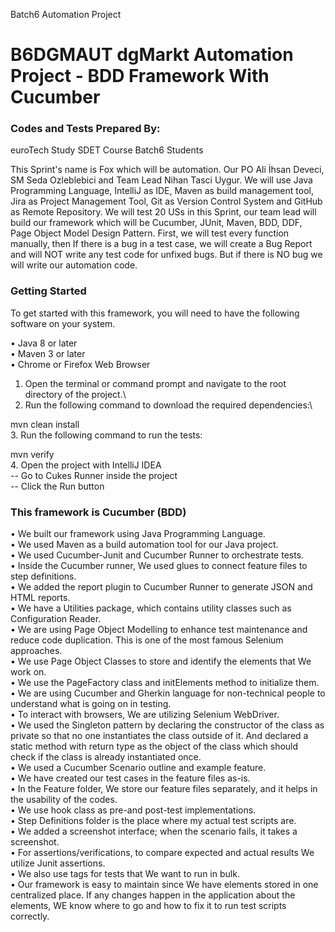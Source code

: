 
Batch6 Automation Project
# B6DGMAUT dgMarkt Automation Project  - BDD Framework With Cucumber

### Codes and Tests Prepared By:

euroTech Study SDET Course Batch6 Students

This Sprint's name is Fox which will be automation. Our PO Ali İhsan Deveci, SM Seda Ozleblebici and Team Lead Nihan Tasci Uygur. 
We will use Java Programming Language, IntelliJ as IDE, Maven as build management tool, Jira as Project Management Tool, 
Git as Version Control System and GitHub as Remote Repository. We will test 20 USs in this Sprint, our team lead will build our 
framework which will be Cucumber, JUnit, Maven, BDD, DDF, Page Object Model Design Pattern. 
First, we will test every function manually, then If there is a bug in a test case, we will create a Bug Report and will NOT write 
any test code for unfixed bugs. But if there is NO bug we will write our automation code.

### Getting Started
To get started with this framework, you will need to have the following software on your system.

• Java 8 or later\
• Maven 3 or later\
• Chrome or Firefox Web Browser

1. Open the terminal or command prompt and navigate to the root directory of the project.\
2. Run the following command to download the required dependencies:\

mvn clean install\
3. Run the following command to run the tests:

mvn verify\
4. Open the project with IntelliJ IDEA\
-- Go to Cukes Runner inside the project\
-- Click the Run button

### This framework is Cucumber (BDD)
•  We built our framework using Java Programming Language.\
•  We used Maven as a build automation tool for our Java project.\
•  We used Cucumber-Junit and Cucumber Runner to orchestrate tests.\
•  Inside the Cucumber runner, We used glues to connect feature files to step definitions.\
•  We added the report plugin to Cucumber Runner to generate JSON and HTML reports.\
•  We have a Utilities package, which contains utility classes such as Configuration Reader.\
•  We are using Page Object Modelling to enhance test maintenance and reduce code duplication. This is one of the most famous Selenium approaches.\
•  We use Page Object Classes to store and identify the elements that We work on.\
•  We use the PageFactory class and initElements method to initialize them.\
•  We are using Cucumber and Gherkin language for non-technical people to understand what is going on in testing.\
•  To interact with browsers, We are utilizing Selenium WebDriver.\
•  We used the Singleton pattern by declaring the constructor of the class as private so that no one instantiates the class outside of it. And declared a static method with return type as the object of the class which should check if the class is already instantiated once.\
•  We used a Cucumber Scenario outline and example feature.\
•  We have created our test cases in the feature files as-is.\
•  In the Feature folder, We store our feature files separately, and it helps in the usability of the codes.\
•  We use hook class as pre-and post-test implementations.\
•  Step Definitions folder is the place where my actual test scripts are.\
•  We added a screenshot interface; when the scenario fails, it takes a screenshot.\
•  For assertions/verifications, to compare expected and actual results We utilize Junit assertions.\
•  We also use tags for tests that We want to run in bulk.\
•  Our framework is easy to maintain since We have elements stored in one centralized place. If any changes happen in the application about the elements, WE know where to go and how to fix it to run test scripts correctly.

